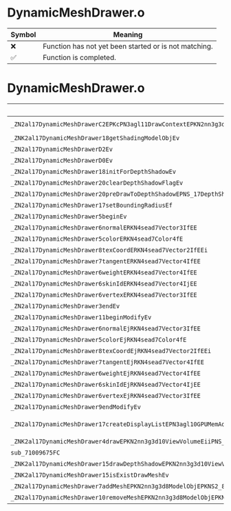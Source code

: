 # DynamicMeshDrawer.o
| Symbol | Meaning 
| ------------- | ------------- 
| :x: | Function has not yet been started or is not matching. 
| :white_check_mark: | Function is completed. 


# DynamicMeshDrawer.o
| Symbol (Mangled) | Symbol (Demangled) | Decompiled? |
| ------------- |  ------------- | ------------- |
| `_ZN2al17DynamicMeshDrawerC2EPKcPN3agl11DrawContextEPKN2nn3g3d8ModelObjEPKNS7_8ShapeObjEPKNS_11ModelShaderEiiiPKS0_` | `al::DynamicMeshDrawer::DynamicMeshDrawer(char const*,agl::DrawContext *,nn::g3d::ModelObj const*,nn::g3d::ShapeObj const*,al::ModelShader const*,int,int,int,al::DynamicMeshDrawer const*)` | :x: |
| `_ZNK2al17DynamicMeshDrawer18getShadingModelObjEv` | `al::DynamicMeshDrawer::getShadingModelObj(void)const` | :x: |
| `_ZN2al17DynamicMeshDrawerD2Ev` | `al::DynamicMeshDrawer::~DynamicMeshDrawer()` | :x: |
| `_ZN2al17DynamicMeshDrawerD0Ev` | `al::DynamicMeshDrawer::~DynamicMeshDrawer()` | :x: |
| `_ZN2al17DynamicMeshDrawer18initForDepthShadowEv` | `al::DynamicMeshDrawer::initForDepthShadow(void)` | :x: |
| `_ZN2al17DynamicMeshDrawer20clearDepthShadowFlagEv` | `al::DynamicMeshDrawer::clearDepthShadowFlag(void)` | :x: |
| `_ZN2al17DynamicMeshDrawer20preDrawToDepthShadowEPNS_17DepthShadowDrawerE` | `al::DynamicMeshDrawer::preDrawToDepthShadow(al::DepthShadowDrawer *)` | :x: |
| `_ZN2al17DynamicMeshDrawer17setBoundingRadiusEf` | `al::DynamicMeshDrawer::setBoundingRadius(float)` | :x: |
| `_ZN2al17DynamicMeshDrawer5beginEv` | `al::DynamicMeshDrawer::begin(void)` | :x: |
| `_ZN2al17DynamicMeshDrawer6normalERKN4sead7Vector3IfEE` | `al::DynamicMeshDrawer::normal(sead::Vector3<float> const&)` | :x: |
| `_ZN2al17DynamicMeshDrawer5colorERKN4sead7Color4fE` | `al::DynamicMeshDrawer::color(sead::Color4f const&)` | :x: |
| `_ZN2al17DynamicMeshDrawer8texCoordERKN4sead7Vector2IfEEi` | `al::DynamicMeshDrawer::texCoord(sead::Vector2<float> const&,int)` | :x: |
| `_ZN2al17DynamicMeshDrawer7tangentERKN4sead7Vector4IfEE` | `al::DynamicMeshDrawer::tangent(sead::Vector4<float> const&)` | :x: |
| `_ZN2al17DynamicMeshDrawer6weightERKN4sead7Vector4IfEE` | `al::DynamicMeshDrawer::weight(sead::Vector4<float> const&)` | :x: |
| `_ZN2al17DynamicMeshDrawer6skinIdERKN4sead7Vector4IjEE` | `al::DynamicMeshDrawer::skinId(sead::Vector4<unsigned int> const&)` | :x: |
| `_ZN2al17DynamicMeshDrawer6vertexERKN4sead7Vector3IfEE` | `al::DynamicMeshDrawer::vertex(sead::Vector3<float> const&)` | :x: |
| `_ZN2al17DynamicMeshDrawer3endEv` | `al::DynamicMeshDrawer::end(void)` | :x: |
| `_ZN2al17DynamicMeshDrawer11beginModifyEv` | `al::DynamicMeshDrawer::beginModify(void)` | :x: |
| `_ZN2al17DynamicMeshDrawer6normalEjRKN4sead7Vector3IfEE` | `al::DynamicMeshDrawer::normal(unsigned int,sead::Vector3<float> const&)` | :x: |
| `_ZN2al17DynamicMeshDrawer5colorEjRKN4sead7Color4fE` | `al::DynamicMeshDrawer::color(unsigned int,sead::Color4f const&)` | :x: |
| `_ZN2al17DynamicMeshDrawer8texCoordEjRKN4sead7Vector2IfEEi` | `al::DynamicMeshDrawer::texCoord(unsigned int,sead::Vector2<float> const&,int)` | :x: |
| `_ZN2al17DynamicMeshDrawer7tangentEjRKN4sead7Vector4IfEE` | `al::DynamicMeshDrawer::tangent(unsigned int,sead::Vector4<float> const&)` | :x: |
| `_ZN2al17DynamicMeshDrawer6weightEjRKN4sead7Vector4IfEE` | `al::DynamicMeshDrawer::weight(unsigned int,sead::Vector4<float> const&)` | :x: |
| `_ZN2al17DynamicMeshDrawer6skinIdEjRKN4sead7Vector4IjEE` | `al::DynamicMeshDrawer::skinId(unsigned int,sead::Vector4<unsigned int> const&)` | :x: |
| `_ZN2al17DynamicMeshDrawer6vertexEjRKN4sead7Vector3IfEE` | `al::DynamicMeshDrawer::vertex(unsigned int,sead::Vector3<float> const&)` | :x: |
| `_ZN2al17DynamicMeshDrawer9endModifyEv` | `al::DynamicMeshDrawer::endModify(void)` | :x: |
| `_ZN2al17DynamicMeshDrawer17createDisplayListEPN3agl10GPUMemAddrIhEENS0_26GRAPHICS_CTX_ACTIVATE_TYPEENS0_21TEXTURE_ACTIVATE_TYPEENS0_22MATERIAL_ACTIVATE_TYPEEPKNS_9ModelCtrlEbb` | `al::DynamicMeshDrawer::createDisplayList(agl::GPUMemAddr<unsigned char> *,al::DynamicMeshDrawer::GRAPHICS_CTX_ACTIVATE_TYPE,al::DynamicMeshDrawer::TEXTURE_ACTIVATE_TYPE,al::DynamicMeshDrawer::MATERIAL_ACTIVATE_TYPE,al::ModelCtrl const*,bool,bool)` | :x: |
| `_ZNK2al17DynamicMeshDrawer4drawEPKN2nn3g3d10ViewVolumeEiiPNS_19ModelAdditionalInfoE` | `al::DynamicMeshDrawer::draw(nn::g3d::ViewVolume const*,int,int,al::ModelAdditionalInfo *)const` | :x: |
| `sub_71009675FC` | `` | :x: |
| `_ZNK2al17DynamicMeshDrawer15drawDepthShadowEPKN2nn3g3d10ViewVolumeEiii` | `al::DynamicMeshDrawer::drawDepthShadow(nn::g3d::ViewVolume const*,int,int,int)const` | :x: |
| `_ZNK2al17DynamicMeshDrawer15isExistDrawMeshEv` | `al::DynamicMeshDrawer::isExistDrawMesh(void)const` | :x: |
| `_ZN2al17DynamicMeshDrawer7addMeshEPKN2nn3g3d8ModelObjEPKNS2_8ShapeObjEPNS_9ModelCtrlE` | `al::DynamicMeshDrawer::addMesh(nn::g3d::ModelObj const*,nn::g3d::ShapeObj const*,al::ModelCtrl *)` | :x: |
| `_ZN2al17DynamicMeshDrawer10removeMeshEPKN2nn3g3d8ModelObjEPKNS2_8ShapeObjE` | `al::DynamicMeshDrawer::removeMesh(nn::g3d::ModelObj const*,nn::g3d::ShapeObj const*)` | :x: |
